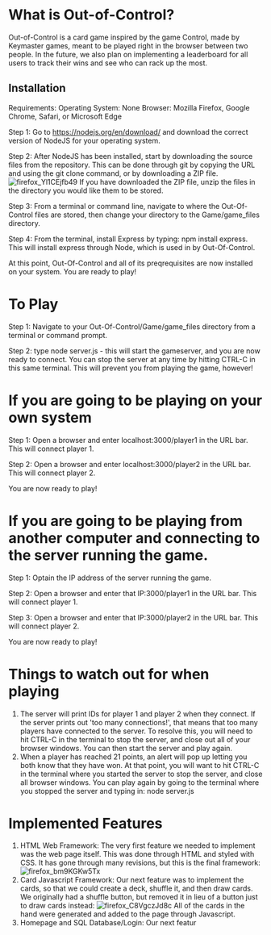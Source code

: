 # What is Out-of-Control?

Out-of-Control is a card game inspired by the game Control, made by Keymaster games, meant to be played right in the browser between two people. In the future, we also plan on implementing a leaderboard for all users to track their wins and see who can rack up the most.

## Installation

Requirements:
Operating System: None
Browser: Mozilla Firefox, Google Chrome, Safari, or Microsoft Edge

Step 1:
  Go to https://nodejs.org/en/download/ and download the correct version of NodeJS for your operating system.
  
Step 2:
  After NodeJS has been installed, start by downloading the source files from the repository. This can be done through git by copying the URL and using the git clone command, or by downloading a ZIP file.
![firefox_Yl1CEjfb49](https://user-images.githubusercontent.com/49414542/207727007-cd536d31-503f-41e9-9ca2-9620dac9d30d.png)
  If you have downloaded the ZIP file, unzip the files in the directory you would like them to be stored.
  
Step 3: From a terminal or command line, navigate to where the Out-Of-Control files are stored, then change your directory to the Game/game_files directory.

Step 4: From the terminal, install Express by typing: npm install express. This will install express through Node, which is used in by Out-Of-Control.

At this point, Out-Of-Control and all of its preqrequisites are now installed on your system. You are ready to play!

# To Play

Step 1: Navigate to your Out-Of-Control/Game/game_files directory from a terminal or command prompt.

Step 2: type node server.js - this will start the gameserver, and you are now ready to connect. You can stop the server at any time by hitting CTRL-C in this same terminal. This will prevent you from playing the game, however!

# If you are going to be playing on your own system
Step 1: Open a browser and enter localhost:3000/player1 in the URL bar. This will connect player 1.

Step 2: Open a browser and enter localhost:3000/player2 in the URL bar. This will connect player 2.

You are now ready to play!

# If you are going to be playing from another computer and connecting to the server running the game.

Step 1: Optain the IP address of the server running the game.

Step 2: Open a browser and enter that IP:3000/player1 in the URL bar. This will connect player 1.

Step 3: Open a browser and enter that IP:3000/player2 in the URL bar. This will connect player 2.

You are now ready to play!

# Things to watch out for when playing
1. The server will print IDs for player 1 and player 2 when they connect. If the server prints out 'too many connections!', that means that too many players have connected to the server. To resolve this, you will need to hit CTRL-C in the terminal to stop the server, and close out all of your browser windows. You can then start the server and play again. 
2. When a player has reached 21 points, an alert will pop up letting you both know that they have won. At that point, you will want to hit CTRL-C in the terminal where you started the server to stop the server, and close all browser windows. You can play again by going to the terminal where you stopped the server and typing in: node server.js 

# Implemented Features
1. HTML Web Framework: The very first feature we needed to implement was the web page itself. This was done through HTML and styled with CSS. It has gone through many revisions, but this is the final framework: ![firefox_bm9KGKw5Tx](https://user-images.githubusercontent.com/49414542/207735004-713685e5-c795-4624-ab86-37033fb4d08d.png)
2. Card Javascript Framework: Our next feature was to implement the cards, so that we could create a deck, shuffle it, and then draw cards. We originally had a shuffle button, but removed it in lieu of a button just to draw cards instead: 
![firefox_C8VgczJd8c](https://user-images.githubusercontent.com/49414542/207735356-85973af8-e0e6-4703-b68a-02c80c91fb52.png) All of the cards in the hand were generated and added to the page through Javascript. 
3. Homepage and SQL Database/Login: Our next featur
